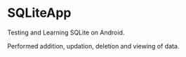 # SQLiteApp

Testing and Learning SQLite on Android.

Performed addition, updation, deletion and viewing of data.
